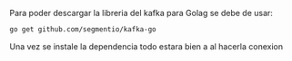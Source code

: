 Para poder descargar la libreria del kafka para Golag se debe de usar:

```bash 
go get github.com/segmentio/kafka-go
```
Una vez se instale la dependencia todo estara bien a al hacerla conexion 